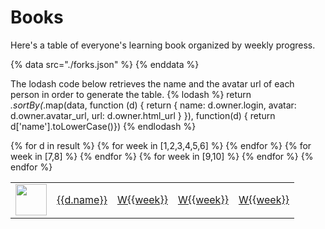 # Books

Here's a table of everyone's learning book organized by weekly progress.

{% data src="./forks.json" %}
{% enddata %}

The lodash code below retrieves the name and the avatar url of each person in order to generate
the table.
{% lodash %}
return _.sortBy(_.map(data, function (d) {
        return {
            name: d.owner.login,
            avatar: d.owner.avatar_url,
            url: d.owner.html_url
        }
    }), function(d) { return d['name'].toLowerCase()})
{% endlodash %}

<table>
{% for d in result %}
<tr>
    <td>
        <img src="{{d.avatar}}" width="50"/>
    </td>
    <td>
        <a href="{{d.url}}">{{d.name}}</a>        
    </td>
    {% for week in [1,2,3,4,5,6] %}
    <td>
        <a href="http://{{d.name}}.github.io/book/learning/week{{week}}/">W{{week}}</a>
    </td>
    {% endfor %}
    {% for week in [7,8] %}
    <td>
        <a href="http://{{d.name}}.github.io/book2/learning/week{{week}}/">W{{week}}</a>
    </td>
    {% endfor %}    
    {% for week in [9,10] %}
    <td>
        <a href="http://{{d.name}}.github.io/book3/week{{week}}/">W{{week}}</a>
    </td>
    {% endfor %}        
</tr>
{% endfor %}
</table>
